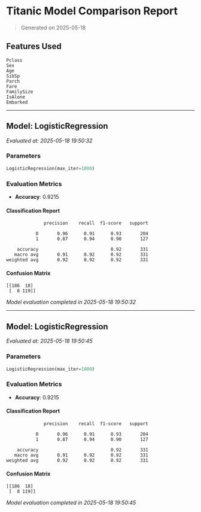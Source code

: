 # Titanic Model Comparison Report

> Generated on 2025-05-18

## Features Used
```
Pclass
Sex
Age
SibSp
Parch
Fare
FamilySize
IsAlone
Embarked
```

---

## Model: LogisticRegression
*Evaluated at: 2025-05-18 19:50:32*

### Parameters
```python
LogisticRegression(max_iter=1000)
```

### Evaluation Metrics
- **Accuracy**: 0.9215

#### Classification Report
```
              precision    recall  f1-score   support

           0       0.96      0.91      0.93       204
           1       0.87      0.94      0.90       127

    accuracy                           0.92       331
   macro avg       0.91      0.92      0.92       331
weighted avg       0.92      0.92      0.92       331

```

#### Confusion Matrix
```
[[186  18]
 [  8 119]]
```

*Model evaluation completed in 2025-05-18 19:50:32*

---

## Model: LogisticRegression
*Evaluated at: 2025-05-18 19:50:45*

### Parameters
```python
LogisticRegression(max_iter=1000)
```

### Evaluation Metrics
- **Accuracy**: 0.9215

#### Classification Report
```
              precision    recall  f1-score   support

           0       0.96      0.91      0.93       204
           1       0.87      0.94      0.90       127

    accuracy                           0.92       331
   macro avg       0.91      0.92      0.92       331
weighted avg       0.92      0.92      0.92       331

```

#### Confusion Matrix
```
[[186  18]
 [  8 119]]
```

*Model evaluation completed in 2025-05-18 19:50:45*

